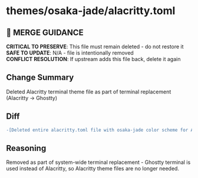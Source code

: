 # themes/osaka-jade/alacritty.toml

## 🚨 MERGE GUIDANCE
**CRITICAL TO PRESERVE**: This file must remain deleted - do not restore it  
**SAFE TO UPDATE**: N/A - file is intentionally removed  
**CONFLICT RESOLUTION**: If upstream adds this file back, delete it again

## Change Summary
Deleted Alacritty terminal theme file as part of terminal replacement (Alacritty → Ghostty)

## Diff
```diff
-[Deleted entire alacritty.toml file with osaka-jade color scheme for Alacritty terminal]
```

## Reasoning
Removed as part of system-wide terminal replacement - Ghostty terminal is used instead of Alacritty, so Alacritty theme files are no longer needed.
